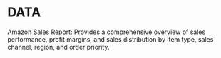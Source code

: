 # DATA
Amazon Sales Report: Provides a comprehensive overview of sales performance, profit margins, and sales distribution by item type, sales channel, region, and order priority.
